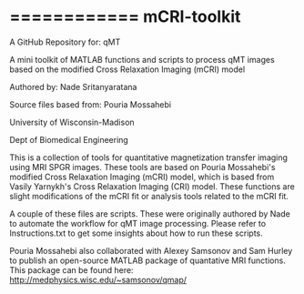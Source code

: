 ============
mCRI-toolkit
============

A GitHub Repository for: qMT

A mini toolkit of MATLAB functions and scripts to process qMT images based on the modified Cross Relaxation Imaging (mCRI) model

Authored by: Nade Sritanyaratana

Source files based from: Pouria Mossahebi

University of Wisconsin-Madison

Dept of Biomedical Engineering


This is a collection of tools for quantitative magnetization transfer imaging using MRI SPGR images. These tools are based on Pouria Mossahebi's modified Cross Relaxation Imaging (mCRI) model, which is based from Vasily Yarnykh's Cross Relaxation Imaging (CRI) model. These functions are slight modifications of the mCRI fit or  analysis tools related to the mCRI fit. 

A couple of these files are scripts. These were originally authored by Nade to automate the workflow for qMT image processing. Please refer to Instructions.txt to get some insights about how to run these scripts.

Pouria Mossahebi also collaborated with Alexey Samsonov and Sam Hurley to publish an open-source MATLAB package of quantative MRI functions. This package can be found here: http://medphysics.wisc.edu/~samsonov/qmap/
